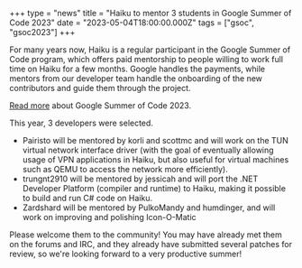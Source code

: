 +++
type = "news"
title = "Haiku to mentor 3 students in Google Summer of Code 2023"
date = "2023-05-04T18:00:00.000Z"
tags = ["gsoc", "gsoc2023"]
+++

<p>For many years now, Haiku is a regular participant in the Google Summer of Code program, which
offers paid mentorship to people willing to work full time on Haiku for a few months. Google
handles the payments, while mentors from our developer team handle the onboarding of the new
contributors and guide them through the project.</p>

<p><a href="/community/gsoc/2023">Read more</a> about Google Summer of Code 2023.</p>

<p>This year, 3 developers were selected.</p>

<ul>
<li>Pairisto will be mentored by korli and scottmc and will work on the TUN virtual network interface
driver (with the goal of eventually allowing usage of VPN applications in Haiku, but also useful for
virtual machines such as QEMU to access the network more efficiently).</li>
<li>trungnt2910 will be mentored by jessicah and will port the .NET Developer Platform (compiler and
runtime) to Haiku, making it possible to build and run C# code on Haiku.</li>
<li>Zardshard will be mentored by PulkoMandy and humdinger, and will work on improving and
polishing Icon-O-Matic</li>
</ul>

<p>Please welcome them to the community! You may have already met them on the forums and IRC, and
they already have submitted several patches for review, so we're looking forward to a very
productive summer!</p>
